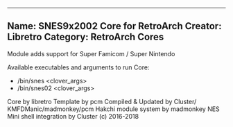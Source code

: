 -----------------------
Name: SNES9x2002 Core for RetroArch
Creator: Libretro
Category: RetroArch Cores
-----------------------

Module adds support for Super Famicom / Super Nintendo

Available executables and arguments to run Core:
- /bin/snes <rom> <clover_args>
- /bin/snes02 <rom> <clover_args>

Core by libretro
Template by pcm
Compiled & Updated by Cluster/
KMFDManic/madmonkey/pcm
Hakchi module system by madmonkey
NES Mini shell integration by Cluster
(c) 2016-2018